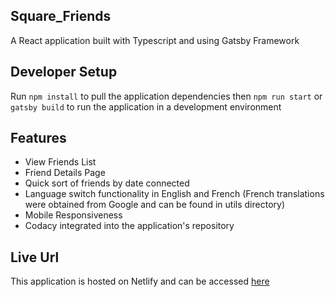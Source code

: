 ## Square_Friends

A React application built with Typescript and using Gatsby Framework

## Developer Setup

Run `npm install` to pull the application dependencies then `npm run start` or `gatsby build` to run the application in a development environment

## Features

- View Friends List
- Friend Details Page
- Quick sort of friends by date connected
- Language switch functionality in English and French (French translations were obtained from Google and can be found in utils directory)
- Mobile Responsiveness
- Codacy integrated into the application's repository

## Live Url

This application is hosted on Netlify and can be accessed [here](https://squarefriends.netlify.app/)